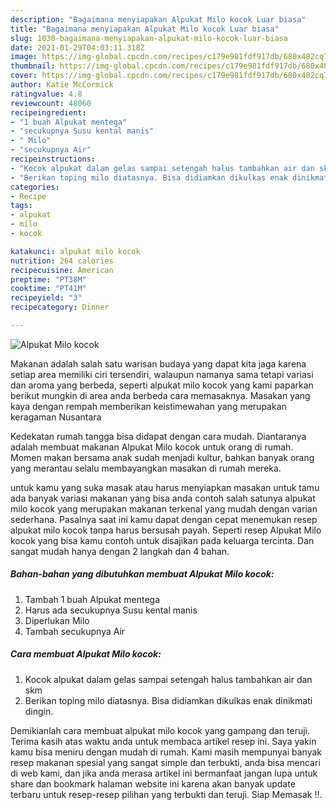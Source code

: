 ```yaml
---
description: "Bagaimana menyiapakan Alpukat Milo kocok Luar biasa"
title: "Bagaimana menyiapakan Alpukat Milo kocok Luar biasa"
slug: 1030-bagaimana-menyiapakan-alpukat-milo-kocok-luar-biasa
date: 2021-01-29T04:03:11.318Z
image: https://img-global.cpcdn.com/recipes/c179e981fdf917db/680x482cq70/alpukat-milo-kocok-foto-resep-utama.jpg
thumbnail: https://img-global.cpcdn.com/recipes/c179e981fdf917db/680x482cq70/alpukat-milo-kocok-foto-resep-utama.jpg
cover: https://img-global.cpcdn.com/recipes/c179e981fdf917db/680x482cq70/alpukat-milo-kocok-foto-resep-utama.jpg
author: Katie McCormick
ratingvalue: 4.8
reviewcount: 48060
recipeingredient:
- "1 buah Alpukat mentega"
- "secukupnya Susu kental manis"
- " Milo"
- "secukupnya Air"
recipeinstructions:
- "Kocok alpukat dalam gelas sampai setengah halus tambahkan air dan skm"
- "Berikan toping milo diatasnya. Bisa didiamkan dikulkas enak dinikmati dingin."
categories:
- Recipe
tags:
- alpukat
- milo
- kocok

katakunci: alpukat milo kocok 
nutrition: 264 calories
recipecuisine: American
preptime: "PT38M"
cooktime: "PT41M"
recipeyield: "3"
recipecategory: Dinner

---
```



![Alpukat Milo kocok](https://img-global.cpcdn.com/recipes/c179e981fdf917db/680x482cq70/alpukat-milo-kocok-foto-resep-utama.jpg)

Makanan adalah salah satu warisan budaya yang dapat kita jaga karena setiap area memiliki ciri tersendiri, walaupun namanya sama tetapi variasi dan aroma yang berbeda, seperti alpukat milo kocok yang kami paparkan berikut mungkin di area anda berbeda cara memasaknya. Masakan yang kaya dengan rempah memberikan keistimewahan yang merupakan keragaman Nusantara



Kedekatan rumah tangga bisa didapat dengan cara mudah. Diantaranya adalah membuat makanan Alpukat Milo kocok untuk orang di rumah. Momen makan bersama anak sudah menjadi kultur, bahkan banyak orang yang merantau selalu membayangkan masakan di rumah mereka.

untuk kamu yang suka masak atau harus menyiapkan masakan untuk tamu ada banyak variasi makanan yang bisa anda contoh salah satunya alpukat milo kocok yang merupakan makanan terkenal yang mudah dengan varian sederhana. Pasalnya saat ini kamu dapat dengan cepat menemukan resep alpukat milo kocok tanpa harus bersusah payah.
Seperti resep Alpukat Milo kocok yang bisa kamu contoh untuk disajikan pada keluarga tercinta. Dan sangat mudah hanya dengan 2 langkah dan 4 bahan.


<!--inarticleads1-->

##### Bahan-bahan yang dibutuhkan membuat Alpukat Milo kocok:

1. Tambah 1 buah Alpukat mentega
1. Harus ada secukupnya Susu kental manis
1. Diperlukan  Milo
1. Tambah secukupnya Air




<!--inarticleads2-->

##### Cara membuat  Alpukat Milo kocok:

1. Kocok alpukat dalam gelas sampai setengah halus tambahkan air dan skm
1. Berikan toping milo diatasnya. Bisa didiamkan dikulkas enak dinikmati dingin.




Demikianlah cara membuat alpukat milo kocok yang gampang dan teruji. Terima kasih atas waktu anda untuk membaca artikel resep ini. Saya yakin kamu bisa meniru dengan mudah di rumah. Kami masih mempunyai banyak resep makanan spesial yang sangat simple dan terbukti, anda bisa mencari di web kami, dan jika anda merasa artikel ini bermanfaat jangan lupa untuk share dan bookmark halaman website ini karena akan banyak update terbaru untuk resep-resep pilihan yang terbukti dan teruji. Siap Memasak !!. 
